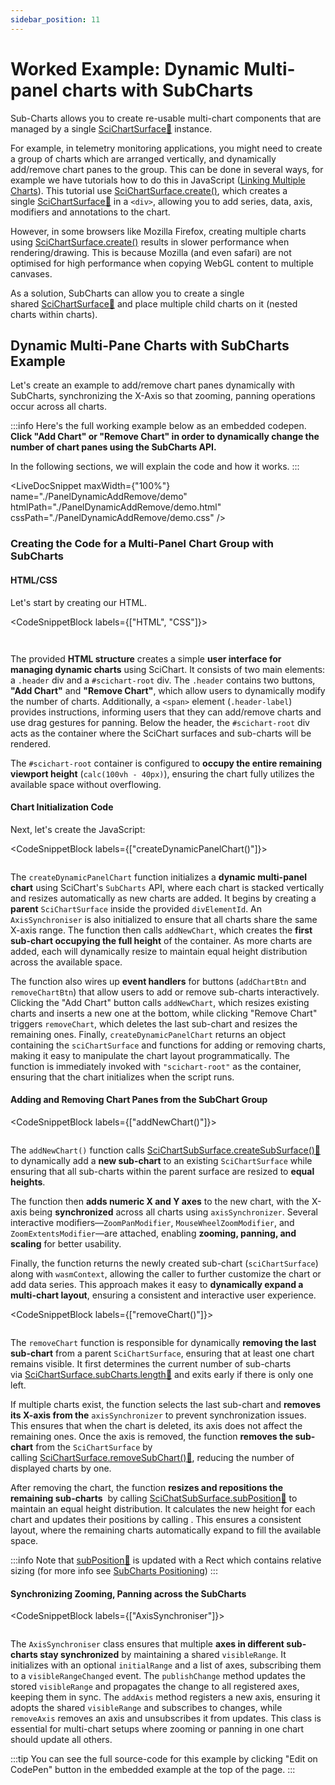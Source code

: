 ```yaml
---
sidebar_position: 11
---
```


# Worked Example: Dynamic Multi-panel charts with SubCharts

Sub-Charts allows you to create re-usable multi-chart components that are managed by a single [SciChartSurface:blue_book:](https://www.scichart.com/documentation/js/current/typedoc/classes/scichartsurface.html) instance.

For example, in telemetry monitoring applications, you might need to create a group of charts which are arranged vertically, and dynamically add/remove chart panes to the group. This can be done in several ways, for example we have tutorials how to do this in JavaScript ([Linking Multiple Charts](/docs/get-started/tutorials-js-npm-webpack/tutorial-09-linking-multiple-charts)). This tutorial use [SciChartSurface.create()](/docs/2d-charts/surface/new-scichart-surface), which creates a single [SciChartSurface:blue_book:](https://www.scichart.com/documentation/js/current/typedoc/classes/scichartsurface.html) in a `<div>`, allowing you to add series, data, axis, modifiers and annotations to the chart.

However, in some browsers like Mozilla Firefox, creating multiple charts using [SciChartSurface.create()](/docs/2d-charts/surface/new-scichart-surface) results in slower performance when rendering/drawing. This is because Mozilla (and even safari) are not optimised for high performance when copying WebGL content to multiple canvases.

As a solution, SubCharts can allow you to create a single shared [SciChartSurface:blue_book:](https://www.scichart.com/documentation/js/current/typedoc/classes/scichartsurface.html) and place multiple child charts on it (nested charts within charts).

Dynamic Multi-Pane Charts with SubCharts Example
------------------------------------------------

Let's create an example to add/remove chart panes dynamically with SubCharts, synchronizing the X-Axis so that zooming, panning operations occur across all charts.

:::info
Here's the full working example below as an embedded codepen. **Click "Add Chart" or "Remove Chart" in order to dynamically change the number of chart panes using the SubCharts API.**

In the following sections, we will explain the code and how it works.
:::

<LiveDocSnippet maxWidth={"100%"} name="./PanelDynamicAddRemove/demo" htmlPath="./PanelDynamicAddRemove/demo.html" cssPath="./PanelDynamicAddRemove/demo.css" />

### Creating the Code for a Multi-Panel Chart Group with SubCharts

#### HTML/CSS

Let's start by creating our HTML.

<CodeSnippetBlock labels={["HTML", "CSS"]}>
```html file=./PanelDynamicAddRemove/demo.html
```
```css {23} showLineNumbers file=./PanelDynamicAddRemove/demo.css
```
</CodeSnippetBlock>

The provided **HTML structure** creates a simple **user interface for managing dynamic charts** using SciChart. It consists of two main elements: a `.header` div and a `#scichart-root` div. The `.header` contains two buttons, **"Add Chart"** and **"Remove Chart"**, which allow users to dynamically modify the number of charts. Additionally, a `<span>` element (`.header-label`) provides instructions, informing users that they can add/remove charts and use drag gestures for panning. Below the header, the `#scichart-root` div acts as the container where the SciChart surfaces and sub-charts will be rendered.

The `#scichart-root` container is configured to **occupy the entire remaining viewport height** (`calc(100vh - 40px)`), ensuring the chart fully utilizes the available space without overflowing.

#### Chart Initialization Code

Next, let's create the JavaScript:

<CodeSnippetBlock labels={["createDynamicPanelChart()"]}>
```ts showLineNumbers file=./PanelDynamicAddRemove/demo.ts start=region_createDynamicPanelChart_start end=region_createDynamicPanelChart_end
```
</CodeSnippetBlock>

The `createDynamicPanelChart` function initializes a **dynamic multi-panel chart** using SciChart's `SubCharts` API, where each chart is stacked vertically and resizes automatically as new charts are added. It begins by creating a **parent** `SciChartSurface` inside the provided `divElementId`. An `AxisSynchroniser` is also initialized to ensure that all charts share the same X-axis range. The function then calls `addNewChart`, which creates the **first sub-chart occupying the full height** of the container. As more charts are added, each will dynamically resize to maintain equal height distribution across the available space.

The function also wires up **event handlers** for buttons (`addChartBtn` and `removeChartBtn`) that allow users to add or remove sub-charts interactively. Clicking the "Add Chart" button calls `addNewChart`, which resizes existing charts and inserts a new one at the bottom, while clicking "Remove Chart" triggers `removeChart`, which deletes the last sub-chart and resizes the remaining ones. Finally, `createDynamicPanelChart` returns an object containing the `sciChartSurface` and functions for adding or removing charts, making it easy to manipulate the chart layout programmatically. The function is immediately invoked with `"scichart-root"` as the container, ensuring that the chart initializes when the script runs.

#### Adding and Removing Chart Panes from the SubChart Group

<CodeSnippetBlock labels={["addNewChart()"]}>
```ts showLineNumbers file=./PanelDynamicAddRemove/demo.ts start=region_addNewChart_start end=region_addNewChart_end
```
</CodeSnippetBlock>

The `addNewChart()` function calls [SciChartSubSurface.createSubSurface():blue_book:](https://www.scichart.com/documentation/js/v4/typedoc/classes/scichartsubsurface.html) to dynamically add a **new sub-chart** to an existing `SciChartSurface` while ensuring that all sub-charts within the parent surface are resized to **equal heights**.

The function then **adds numeric X and Y axes** to the new chart, with the X-axis being **synchronized** across all charts using `axisSynchronizer`. Several interactive modifiers—`ZoomPanModifier`, `MouseWheelZoomModifier`, and `ZoomExtentsModifier`—are attached, enabling **zooming, panning, and scaling** for better usability.

Finally, the function returns the newly created sub-chart (`sciChartSurface`) along with `wasmContext`, allowing the caller to further customize the chart or add data series. This approach makes it easy to **dynamically expand a multi-chart layout**, ensuring a consistent and interactive user experience.

<CodeSnippetBlock labels={["removeChart()"]}>
```ts showLineNumbers file=./PanelDynamicAddRemove/demo.ts start=region_removeChart_start end=region_removeChart_end
```
</CodeSnippetBlock>

The `removeChart` function is responsible for dynamically **removing the last sub-chart** from a parent `SciChartSurface`, ensuring that at least one chart remains visible. It first determines the current number of sub-charts via [SciChartSurface.subCharts.length:blue_book:](https://www.scichart.com/documentation/js/current/typedoc/classes/scichartsurface.html#subcharts) and exits early if there is only one left.

If multiple charts exist, the function selects the last sub-chart and **removes its X-axis from the** `axisSynchronizer` to prevent synchronization issues. This ensures that when the chart is deleted, its axis does not affect the remaining ones. Once the axis is removed, the function **removes the sub-chart** from the `SciChartSurface` by calling [SciChartSurface.removeSubChart():blue_book:](https://www.scichart.com/documentation/js/current/typedoc/classes/scichartsurface.html#removesubchart), reducing the number of displayed charts by one.

After removing the chart, the function **resizes and repositions the remaining sub-charts**  by calling [SciChatSubSurface.subPosition:blue_book:](https://www.scichart.com/documentation/js/current/typedoc/classes/scichartsubsurface.html#subposition) to maintain an equal height distribution. It calculates the new height for each chart and updates their positions by calling . This ensures a consistent layout, where the remaining charts automatically expand to fill the available space.

:::info
Note that [subPosition:blue_book:](https://www.scichart.com/documentation/js/current/typedoc/classes/scichartsubsurface.html#subposition) is updated with a Rect which contains relative sizing (for more info see [SubCharts Positioning](/docs/2d-charts/subcharts-api/sub-charts-positioning))
:::

#### Synchronizing Zooming, Panning across the SubCharts 

<CodeSnippetBlock labels={["AxisSynchroniser"]}>
```ts showLineNumbers file=./PanelDynamicAddRemove/demo.ts start=region_AxisSynchroniser_start end=region_AxisSynchroniser_end
```
</CodeSnippetBlock>

The `AxisSynchroniser` class ensures that multiple **axes in different sub-charts stay synchronized** by maintaining a shared `visibleRange`. It initializes with an optional `initialRange` and a list of axes, subscribing them to a `visibleRangeChanged` event. The `publishChange` method updates the stored `visibleRange` and propagates the change to all registered axes, keeping them in sync. The `addAxis` method registers a new axis, ensuring it adopts the shared `visibleRange` and subscribes to changes, while `removeAxis` removes an axis and unsubscribes it from updates. This class is essential for multi-chart setups where zooming or panning in one chart should update all others.

:::tip
You can see the full source-code for this example by clicking "Edit on CodePen" button in the embedded example at the top of the page.
:::


